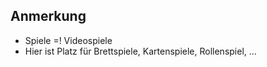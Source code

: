 ## Anmerkung

* Spiele =! Videospiele
* Hier ist Platz für Brettspiele, Kartenspiele, Rollenspiel, ...
